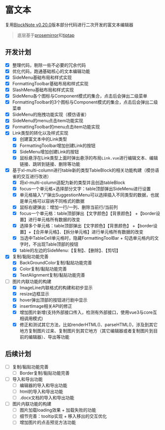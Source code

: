 # 富文本

复用[BlockNote v0.20.0](https://github.com/TypeCellOS/BlockNote)版本部分代码进行二次开发的富文本编辑器

> 底层基于[prosemirror](https://prosemirror.net/)和[tiptap](https://tiptap.dev/)


## 开发计划
- [x] 整理代码，剔除一些不必要的冗余代码
- [x] 优化代码，跑通基础核心的文本编辑功能
- [x] SideMenu基础布局和样式实现
- [x] FormattingToolbar基础布局和样式实现
- [x] SlashMenu基础布局和样式实现
- [x] SideMenu各个图标与Component模式的集合，点击后会弹出二级菜单
- [x] FormattingToolbar的3个图标与Component模式的集合，点击后会弹出二级菜单
- [x] SideMenu的拖拽功能实现（模仿语雀）
- [x] SideMenu的menu点击item功能实现
- [x] FormattingToolbar的menu点击item功能实现
- [x] Link类型的转化以及样式实现
  - [x] 创建富文本中的Link类型
  - [x] FormattingToolbar增加创建Link的按钮
  - [x] SideMenu增加创建Link的按钮
  - [x] 鼠标悬浮在Link类型上面时弹出悬浮的布局`Link.vue`进行编辑文本、编辑链接、跳转到链接、删除等功能
- [x] 基于xl-multi-column进行table新的类型TableBlock的相关功能构建（模仿语雀的交互进行改进）
  - [x] 将xl-multi-column适配为新的类型并且创造tableBlock
  - [x] focus一个单元格+选择部分文字：table顶部弹出SideMenu进行设置
  - [x] 单元格输入"/"弹出SuggestionMenu可以选择插入不同类型的数据，也就是单元格可以容纳不同格式的数据
  - [x] 鼠标右键弹出：增加一行/一列、删除当前行/当前列
  - [x] focus一个单元格：table顶部弹出【文字颜色】【背景颜色】 +【border设置】进行单元格所有数据的改变
  - [x] 选择多个单元格：table顶部弹出【文字颜色】【背景颜色】 +【border设置】+【合并单元格】、【拆分单元格】进行单元格所有数据的改变
  - [x] 当选中TableCell单元格时，隐藏FormattingToolBar + 勾选单元格内的文字时，不出现Table顶部的按钮
  - [x] table的左边的SideMenu:【复制】、【删除】、【剪切】
- [x] 复制/黏贴功能完善
  - [x] BackGroundColor复制/黏贴功能完善
  - [x] Color复制/黏贴功能完善
  - [x] TextAlignment复制/黏贴功能完善
- [ ] 图片内联功能的构建
  - [x] ImageLine内联格式的构建和初步显示
  - [x] resize边框显示
  - [x] hover弹出顶部的按钮进行剧中显示
  - [x] insertImage相关API的修正
  - [x] 增加图片新增(支持外部接口传入，检测有外部接口，使用vue3与core互相调用模式)
  - [x] 修正和测试其它方法，比如renderHTML()、parseHTML()，涉及到其它地方复制图片过来、复制图片到其它地方（其它编辑器或者复制图片到目前的编辑器）、导出等功能

## 后续计划
- [ ] 复制/黏贴功能完善
  - [ ] Border复制/黏贴功能完善
- [ ] 导入和导出功能
  - [ ] 编辑器的导入和导出功能
  - [ ] html的导入和导出功能
  - [ ] .docx文档的导入和导出功能
- [ ] 图片内联功能的构建
  - [ ] 图片加载loading效果 + 加载失败的功能
  - [ ] 细节完善：tooltip实现 + 移入移出的交互优化
  - [ ] 增加图片的点击预览方法功能
